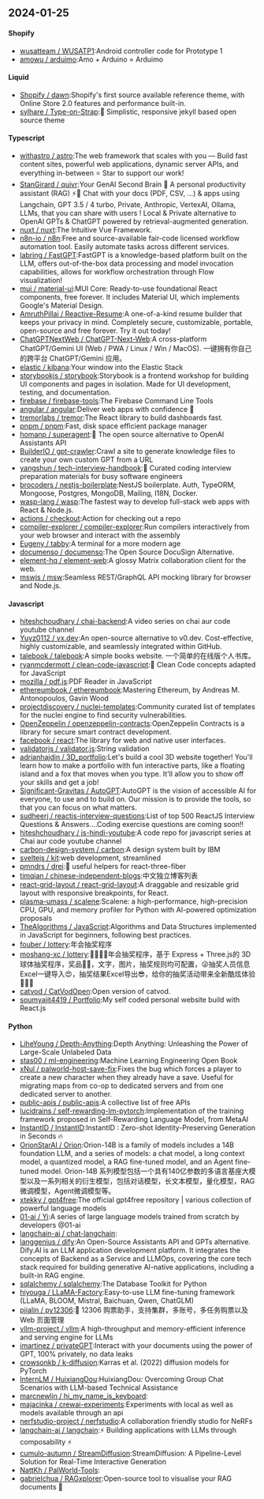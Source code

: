 ## 2024-01-25

#### Shopify
* [wusatteam / WUSATP1](https://github.com/wusatteam/WUSATP1):Android controller code for Prototype 1
* [amowu / arduimo](https://github.com/amowu/arduimo):Amo + Arduino = Arduimo

#### Liquid
* [Shopify / dawn](https://github.com/Shopify/dawn):Shopify's first source available reference theme, with Online Store 2.0 features and performance built-in.
* [sylhare / Type-on-Strap](https://github.com/sylhare/Type-on-Strap):🎨 Simplistic, responsive jekyll based open source theme

#### Typescript
* [withastro / astro](https://github.com/withastro/astro):The web framework that scales with you — Build fast content sites, powerful web applications, dynamic server APIs, and everything in-between ⭐️ Star to support our work!
* [StanGirard / quivr](https://github.com/StanGirard/quivr):Your GenAI Second Brain 🧠 A personal productivity assistant (RAG) ⚡️🤖 Chat with your docs (PDF, CSV, ...) & apps using Langchain, GPT 3.5 / 4 turbo, Private, Anthropic, VertexAI, Ollama, LLMs, that you can share with users ! Local & Private alternative to OpenAI GPTs & ChatGPT powered by retrieval-augmented generation.
* [nuxt / nuxt](https://github.com/nuxt/nuxt):The Intuitive Vue Framework.
* [n8n-io / n8n](https://github.com/n8n-io/n8n):Free and source-available fair-code licensed workflow automation tool. Easily automate tasks across different services.
* [labring / FastGPT](https://github.com/labring/FastGPT):FastGPT is a knowledge-based platform built on the LLM, offers out-of-the-box data processing and model invocation capabilities, allows for workflow orchestration through Flow visualization!
* [mui / material-ui](https://github.com/mui/material-ui):MUI Core: Ready-to-use foundational React components, free forever. It includes Material UI, which implements Google's Material Design.
* [AmruthPillai / Reactive-Resume](https://github.com/AmruthPillai/Reactive-Resume):A one-of-a-kind resume builder that keeps your privacy in mind. Completely secure, customizable, portable, open-source and free forever. Try it out today!
* [ChatGPTNextWeb / ChatGPT-Next-Web](https://github.com/ChatGPTNextWeb/ChatGPT-Next-Web):A cross-platform ChatGPT/Gemini UI (Web / PWA / Linux / Win / MacOS). 一键拥有你自己的跨平台 ChatGPT/Gemini 应用。
* [elastic / kibana](https://github.com/elastic/kibana):Your window into the Elastic Stack
* [storybookjs / storybook](https://github.com/storybookjs/storybook):Storybook is a frontend workshop for building UI components and pages in isolation. Made for UI development, testing, and documentation.
* [firebase / firebase-tools](https://github.com/firebase/firebase-tools):The Firebase Command Line Tools
* [angular / angular](https://github.com/angular/angular):Deliver web apps with confidence 🚀
* [tremorlabs / tremor](https://github.com/tremorlabs/tremor):The React library to build dashboards fast.
* [pnpm / pnpm](https://github.com/pnpm/pnpm):Fast, disk space efficient package manager
* [homanp / superagent](https://github.com/homanp/superagent):🥷 The open source alternative to OpenAI Assistants API
* [BuilderIO / gpt-crawler](https://github.com/BuilderIO/gpt-crawler):Crawl a site to generate knowledge files to create your own custom GPT from a URL
* [yangshun / tech-interview-handbook](https://github.com/yangshun/tech-interview-handbook):💯 Curated coding interview preparation materials for busy software engineers
* [brocoders / nestjs-boilerplate](https://github.com/brocoders/nestjs-boilerplate):NestJS boilerplate. Auth, TypeORM, Mongoose, Postgres, MongoDB, Mailing, I18N, Docker.
* [wasp-lang / wasp](https://github.com/wasp-lang/wasp):The fastest way to develop full-stack web apps with React & Node.js.
* [actions / checkout](https://github.com/actions/checkout):Action for checking out a repo
* [compiler-explorer / compiler-explorer](https://github.com/compiler-explorer/compiler-explorer):Run compilers interactively from your web browser and interact with the assembly
* [Eugeny / tabby](https://github.com/Eugeny/tabby):A terminal for a more modern age
* [documenso / documenso](https://github.com/documenso/documenso):The Open Source DocuSign Alternative.
* [element-hq / element-web](https://github.com/element-hq/element-web):A glossy Matrix collaboration client for the web.
* [mswjs / msw](https://github.com/mswjs/msw):Seamless REST/GraphQL API mocking library for browser and Node.js.

#### Javascript
* [hiteshchoudhary / chai-backend](https://github.com/hiteshchoudhary/chai-backend):A video series on chai aur code youtube channel
* [Yuyz0112 / vx.dev](https://github.com/Yuyz0112/vx.dev):An open-source alternative to v0.dev. Cost-effective, highly customizable, and seamlessly integrated within GitHub.
* [talebook / talebook](https://github.com/talebook/talebook):A simple books website. 一个简单的在线版个人书库。
* [ryanmcdermott / clean-code-javascript](https://github.com/ryanmcdermott/clean-code-javascript):🛁 Clean Code concepts adapted for JavaScript
* [mozilla / pdf.js](https://github.com/mozilla/pdf.js):PDF Reader in JavaScript
* [ethereumbook / ethereumbook](https://github.com/ethereumbook/ethereumbook):Mastering Ethereum, by Andreas M. Antonopoulos, Gavin Wood
* [projectdiscovery / nuclei-templates](https://github.com/projectdiscovery/nuclei-templates):Community curated list of templates for the nuclei engine to find security vulnerabilities.
* [OpenZeppelin / openzeppelin-contracts](https://github.com/OpenZeppelin/openzeppelin-contracts):OpenZeppelin Contracts is a library for secure smart contract development.
* [facebook / react](https://github.com/facebook/react):The library for web and native user interfaces.
* [validatorjs / validator.js](https://github.com/validatorjs/validator.js):String validation
* [adrianhajdin / 3D_portfolio](https://github.com/adrianhajdin/3D_portfolio):Let's build a cool 3D website together! You'll learn how to make a portfolio with fun interactive parts, like a floating island and a fox that moves when you type. It'll allow you to show off your skills and get a job!
* [Significant-Gravitas / AutoGPT](https://github.com/Significant-Gravitas/AutoGPT):AutoGPT is the vision of accessible AI for everyone, to use and to build on. Our mission is to provide the tools, so that you can focus on what matters.
* [sudheerj / reactjs-interview-questions](https://github.com/sudheerj/reactjs-interview-questions):List of top 500 ReactJS Interview Questions & Answers....Coding exercise questions are coming soon!!
* [hiteshchoudhary / js-hindi-youtube](https://github.com/hiteshchoudhary/js-hindi-youtube):A code repo for javascript series at Chai aur code youtube channel
* [carbon-design-system / carbon](https://github.com/carbon-design-system/carbon):A design system built by IBM
* [sveltejs / kit](https://github.com/sveltejs/kit):web development, streamlined
* [pmndrs / drei](https://github.com/pmndrs/drei):🥉 useful helpers for react-three-fiber
* [timqian / chinese-independent-blogs](https://github.com/timqian/chinese-independent-blogs):中文独立博客列表
* [react-grid-layout / react-grid-layout](https://github.com/react-grid-layout/react-grid-layout):A draggable and resizable grid layout with responsive breakpoints, for React.
* [plasma-umass / scalene](https://github.com/plasma-umass/scalene):Scalene: a high-performance, high-precision CPU, GPU, and memory profiler for Python with AI-powered optimization proposals
* [TheAlgorithms / JavaScript](https://github.com/TheAlgorithms/JavaScript):Algorithms and Data Structures implemented in JavaScript for beginners, following best practices.
* [fouber / lottery](https://github.com/fouber/lottery):年会抽奖程序
* [moshang-xc / lottery](https://github.com/moshang-xc/lottery):🎉🌟✨🎈年会抽奖程序，基于 Express + Three.js的 3D 球体抽奖程序，奖品🧧🎁，文字，图片，抽奖规则均可配置，😜抽奖人员信息Excel一键导入😍，抽奖结果Excel导出😎，给你的抽奖活动带来全新酷炫体验🚀🚀🚀
* [catvod / CatVodOpen](https://github.com/catvod/CatVodOpen):Open version of catvod.
* [soumyajit4419 / Portfolio](https://github.com/soumyajit4419/Portfolio):My self coded personal website build with React.js

#### Python
* [LiheYoung / Depth-Anything](https://github.com/LiheYoung/Depth-Anything):Depth Anything: Unleashing the Power of Large-Scale Unlabeled Data
* [stas00 / ml-engineering](https://github.com/stas00/ml-engineering):Machine Learning Engineering Open Book
* [xNul / palworld-host-save-fix](https://github.com/xNul/palworld-host-save-fix):Fixes the bug which forces a player to create a new character when they already have a save. Useful for migrating maps from co-op to dedicated servers and from one dedicated server to another.
* [public-apis / public-apis](https://github.com/public-apis/public-apis):A collective list of free APIs
* [lucidrains / self-rewarding-lm-pytorch](https://github.com/lucidrains/self-rewarding-lm-pytorch):Implementation of the training framework proposed in Self-Rewarding Language Model, from MetaAI
* [InstantID / InstantID](https://github.com/InstantID/InstantID):InstantID : Zero-shot Identity-Preserving Generation in Seconds 🔥
* [OrionStarAI / Orion](https://github.com/OrionStarAI/Orion):Orion-14B is a family of models includes a 14B foundation LLM, and a series of models: a chat model, a long context model, a quantized model, a RAG fine-tuned model, and an Agent fine-tuned model. Orion-14B 系列模型包括一个具有140亿参数的多语言基座大模型以及一系列相关的衍生模型，包括对话模型，长文本模型，量化模型，RAG微调模型，Agent微调模型等。
* [xtekky / gpt4free](https://github.com/xtekky/gpt4free):The official gpt4free repository | various collection of powerful language models
* [01-ai / Yi](https://github.com/01-ai/Yi):A series of large language models trained from scratch by developers @01-ai
* [langchain-ai / chat-langchain](https://github.com/langchain-ai/chat-langchain):
* [langgenius / dify](https://github.com/langgenius/dify):An Open-Source Assistants API and GPTs alternative. Dify.AI is an LLM application development platform. It integrates the concepts of Backend as a Service and LLMOps, covering the core tech stack required for building generative AI-native applications, including a built-in RAG engine.
* [sqlalchemy / sqlalchemy](https://github.com/sqlalchemy/sqlalchemy):The Database Toolkit for Python
* [hiyouga / LLaMA-Factory](https://github.com/hiyouga/LLaMA-Factory):Easy-to-use LLM fine-tuning framework (LLaMA, BLOOM, Mistral, Baichuan, Qwen, ChatGLM)
* [pjialin / py12306](https://github.com/pjialin/py12306):🚂 12306 购票助手，支持集群，多账号，多任务购票以及 Web 页面管理
* [vllm-project / vllm](https://github.com/vllm-project/vllm):A high-throughput and memory-efficient inference and serving engine for LLMs
* [imartinez / privateGPT](https://github.com/imartinez/privateGPT):Interact with your documents using the power of GPT, 100% privately, no data leaks
* [crowsonkb / k-diffusion](https://github.com/crowsonkb/k-diffusion):Karras et al. (2022) diffusion models for PyTorch
* [InternLM / HuixiangDou](https://github.com/InternLM/HuixiangDou):HuixiangDou: Overcoming Group Chat Scenarios with LLM-based Technical Assistance
* [marcnewlin / hi_my_name_is_keyboard](https://github.com/marcnewlin/hi_my_name_is_keyboard):
* [majacinka / crewai-experiments](https://github.com/majacinka/crewai-experiments):Experiments with local as well as models available through an api
* [nerfstudio-project / nerfstudio](https://github.com/nerfstudio-project/nerfstudio):A collaboration friendly studio for NeRFs
* [langchain-ai / langchain](https://github.com/langchain-ai/langchain):⚡ Building applications with LLMs through composability ⚡
* [cumulo-autumn / StreamDiffusion](https://github.com/cumulo-autumn/StreamDiffusion):StreamDiffusion: A Pipeline-Level Solution for Real-Time Interactive Generation
* [NattKh / PalWorld-Tools](https://github.com/NattKh/PalWorld-Tools):
* [gabrielchua / RAGxplorer](https://github.com/gabrielchua/RAGxplorer):Open-source tool to visualise your RAG documents 🔮
